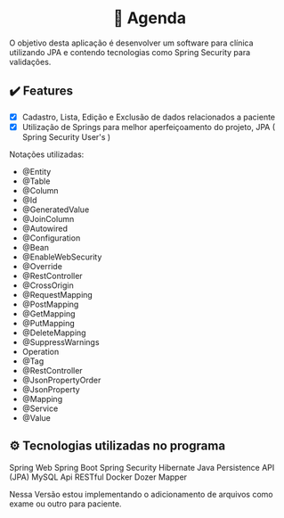 <h1 align="center">🎲 Agenda</h1>
<p>O objetivo desta aplicação é desenvolver um software para clínica utilizando JPA e contendo tecnologias como Spring Security para validações.</p>

## :heavy_check_mark: Features
- [x] Cadastro, Lista, Edição e Exclusão de dados relacionados a paciente
- [x] Utilização de Springs para melhor aperfeiçoamento do projeto, JPA ( Spring Security User's )

Notações utilizadas: 
* @Entity
* @Table
* @Column
* @Id
* @GeneratedValue
* @JoinColumn
* @Autowired
* @Configuration
* @Bean
* @EnableWebSecurity
* @Override
* @RestController
* @CrossOrigin
* @RequestMapping
* @PostMapping
* @GetMapping
* @PutMapping
* @DeleteMapping
* @SuppressWarnings
* Operation
* @Tag
* @RestController
* @JsonPropertyOrder
* @JsonProperty
* @Mapping
* @Service
* @Value

## ⚙ Tecnologias utilizadas no programa

Spring Web
Spring Boot
Spring Security
Hibernate
Java Persistence API (JPA)
MySQL
Api RESTful
Docker
Dozer Mapper

Nessa Versão estou implementando o adicionamento de arquivos como exame ou outro para paciente.
